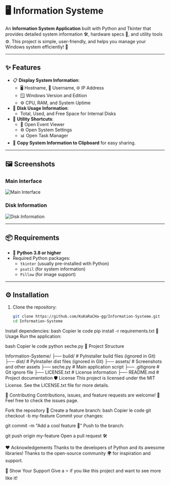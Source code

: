 # 🖥️ Information Systeme

An **Information System Application** built with Python and Tkinter that provides detailed system information 🛠️, hardware specs 🔧, and utility tools ⚙️. This project is simple, user-friendly, and helps you manage your Windows system efficiently! 🚀

---

## ✨ Features

- 📋 **Display System Information**:
  - 🖥️ Hostname, 👤 Username, 🌐 IP Address
  - 🪟 Windows Version and Edition
  - ⚙️ CPU, RAM, and System Uptime
- 💽 **Disk Usage Information**:
  - Total, Used, and Free Space for Internal Disks
- 🔗 **Utility Shortcuts**:
  - 📂 Open Event Viewer
  - ⚙️ Open System Settings
  - 📊 Open Task Manager
- 📄 **Copy System Information to Clipboard** for easy sharing.

---

## 🖼️ Screenshots

### Main Interface
![Main Interface](assets/main_interface.png)

### Disk Information
![Disk Information](assets/disk_info.png)

---

## 📦 Requirements

- 🐍 **Python 3.8 or higher**
- Required Python packages:
  - `tkinter` (usually pre-installed with Python)
  - `psutil` (for system information)
  - `Pillow` (for image support)

---

## ⚙️ Installation

1. Clone the repository:
   ```bash
   git clone https://github.com/KuKaRaCHa-gg/Information-Systeme.git
   cd Information-Systeme
Install dependencies:
bash
Copier le code
pip install -r requirements.txt
🚀 Usage
Run the application:

bash
Copier le code
python seche.py
📂 Project Structure

Information-Systeme/
├── build/                # PyInstaller build files (ignored in Git)
├── dist/                 # PyInstaller dist files (ignored in Git)
├── assets/               # Screenshots and other assets
├── seche.py              # Main application script
├── .gitignore            # Git ignore file
├── LICENSE.txt           # License information
├── README.md             # Project documentation
🛡️ License
This project is licensed under the MIT License. See the LICENSE.txt file for more details.

🤝 Contributing
Contributions, issues, and feature requests are welcome! 🎉
Feel free to check the issues page.

Fork the repository 🍴
Create a feature branch:
bash
Copier le code
git checkout -b my-feature
Commit your changes:

git commit -m "Add a cool feature 🎉"
Push to the branch:

git push origin my-feature
Open a pull request 🛠️

❤️ Acknowledgements
Thanks to the developers of Python and its awesome libraries!
Thanks to the open-source community 🌍 for inspiration and support.


🌟 Show Your Support
Give a ⭐️ if you like this project and want to see more like it!
